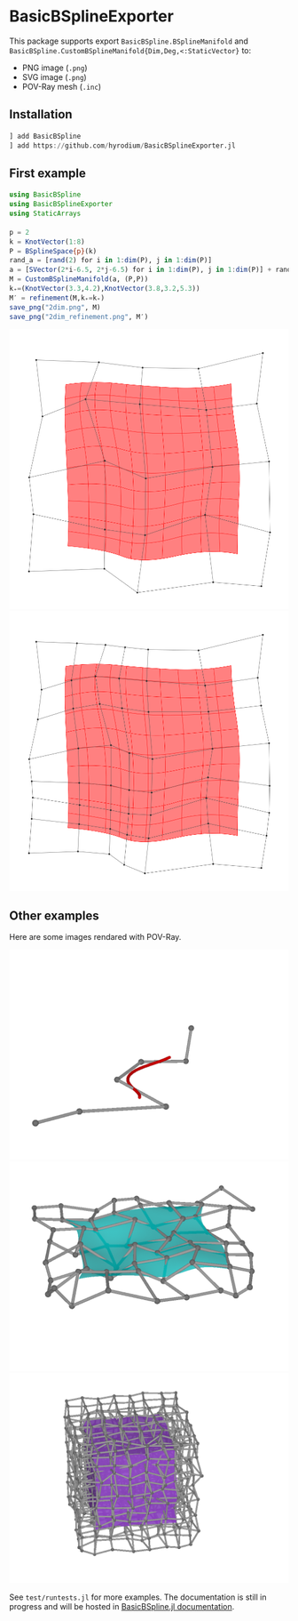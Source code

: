 # BasicBSplineExporter

This package supports export `BasicBSpline.BSplineManifold` and `BasicBSpline.CustomBSplineManifold{Dim,Deg,<:StaticVector}` to:
* PNG image (`.png`)
* SVG image (`.png`)
* POV-Ray mesh (`.inc`)

## Installation
```julia
] add BasicBSpline
] add https://github.com/hyrodium/BasicBSplineExporter.jl
```

## First example
```julia
using BasicBSpline
using BasicBSplineExporter
using StaticArrays

p = 2
k = KnotVector(1:8)
P = BSplineSpace{p}(k)
rand_a = [rand(2) for i in 1:dim(P), j in 1:dim(P)]
a = [SVector(2*i-6.5, 2*j-6.5) for i in 1:dim(P), j in 1:dim(P)] + rand_a
M = CustomBSplineManifold(a, (P,P))
k₊=(KnotVector(3.3,4.2),KnotVector(3.8,3.2,5.3))
M′ = refinement(M,k₊=k₊)
save_png("2dim.png", M)
save_png("2dim_refinement.png", M′)
```

![](img/2dim.png)
![](img/2dim_refinement.png)

## Other examples
Here are some images rendared with POV-Ray.

![](img/pov_1d3d.png)
![](img/pov_2d3d.png)
![](img/pov_3d3d.png)

See `test/runtests.jl` for more examples.
The documentation is still in progress and will be hosted in [BasicBSpline.jl documentation](https://hyrodium.github.io/BasicBSpline.jl/dev/).
